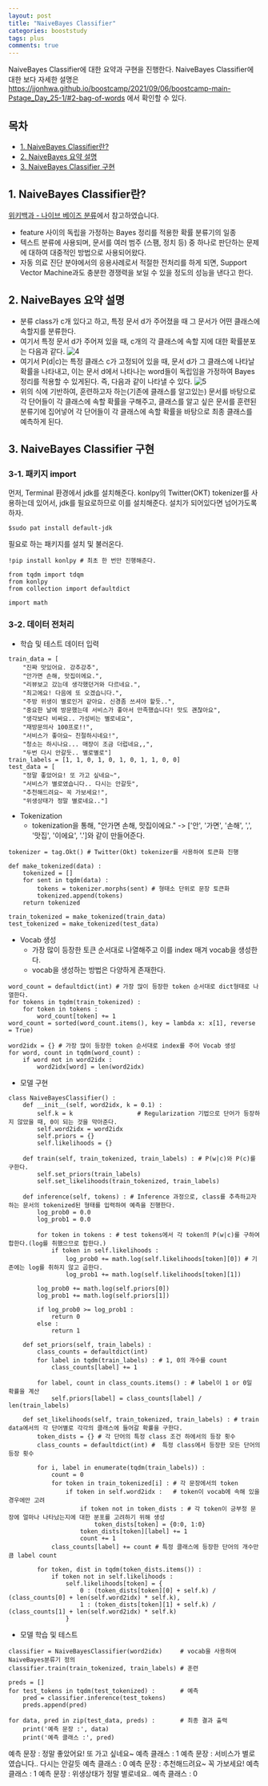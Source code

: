 ```yaml
---
layout: post
title: "NaiveBayes Classifier"
categories: booststudy
tags: plus
comments: true
---
```

NaiveBayes Classifier에 대한 요약과 구현을 진행한다.
NaiveBayes Classifier에 대한 보다 자세한 설명은 https://jjonhwa.github.io/boostcamp/2021/09/06/boostcamp-main-Pstage_Day_25-1/#2-bag-of-words 에서 확인할 수 있다.

## 목차
- [1. NaiveBayes Classifier란?](#1-naivebayes-classifier란)
- [2. NaiveBayes 요약 설명](#2-naivebayes-요약-설명)
- [3. NaiveBayes Classifier 구현](#3-naivebayes-classifier-구현)

## 1. NaiveBayes Classifier란?
[위키백과 - 나이브 베이즈 분류](https://ko.wikipedia.org/wiki/%EB%82%98%EC%9D%B4%EB%B8%8C_%EB%B2%A0%EC%9D%B4%EC%A6%88_%EB%B6%84%EB%A5%98)에서 참고하였습니다.
- feature 사이의 독립을 가정하는 Bayes 정리를 적용한 확률 분류기의 일종
- 텍스트 분류에 사용되며, 문서를 여러 범주 (스팸, 정치 등) 중 하나로 판단하는 문제에 대하여 대중적인 방법으로 사용되어왔다.
- 자동 의료 진단 분야에서의 응용사례로서 적절한 전처리를 하게 되면, Support Vector Machine과도 충분한 경쟁력을 보일 수 있을 정도의 성능을 낸다고 한다.

## 2. NaiveBayes 요약 설명
- 분류 class가 c개 있다고 하고, 특정 문서 d가 주어졌을 때 그 문서가 어떤 클래스에 속할지를 분류한다.
- 여기서 특정 문서 d가 주어져 있을 때, c개의 각 클래스에 속할 지에 대한 확률분포는 다음과 같다.
![4](https://user-images.githubusercontent.com/53552847/132617179-5ef052c8-1436-40dc-9150-cc5228974604.PNG)
- 여기서 P(d\|c)는 특정 클래스 c가 고정되어 있을 때, 문서 d가 그 클래스에 나타날 확률을 나타내고, 이는 문서 d에서 나타나는 word들이 독립임을 가정하여 Bayes 정리를 적용할 수 있게된다. 즉, 다음과 같이 나타낼 수 있다.
![5](https://user-images.githubusercontent.com/53552847/132617388-d38f76c9-2869-4ede-b29b-46382f9aadf6.PNG)
- 위의 식에 기반하여, 훈련하고자 하는(기존에 클래스를 알고있는) 문서를 바탕으로 각 단어들이 각 클래스에 속할 확률을 구해주고, 클래스를 알고 싶은 문서를 훈련된 분류기에 집어넣어 각 단어들이 각 클래스에 속할 확률을 바탕으로 최종 클래스를 예측하게 된다.

## 3. NaiveBayes Classifier 구현
### 3-1. 패키지 import
먼저, Terminal 환경에서 jdk를 설치해준다. konlpy의 Twitter(OKT) tokenizer를 사용하는데 있어서, jdk를 필요로하므로 이를 설치해준다. 설치가 되어있다면 넘어가도록 하자.
``` 
$sudo pat install default-jdk 
```
필요로 하는 패키지를 설치 및 불러온다.
```
!pip install konlpy # 최초 한 번만 진행해준다.

from tqdm import tdqm
from konlpy
from collection import defaultdict

import math
```

### 3-2. 데이터 전처리
- 학습 및 테스트 데이터 입력
```
train_data = [
    "진짜 맛있어요. 강추강추",
    "안가면 손해, 맛집이에요.",
    "리뷰보고 갔는데 생각했던거와 다르네요.",
    "최고에요! 다음에 또 오겠습니다.",
    "주방 위생이 별로인거 같아요. 신경좀 쓰셔야 할듯..",
    "중요한 날에 방문했는데 서비스가 좋아서 만족했습니다! 맛도 괜찮아요",
    "생각보다 비싸요.. 가성비는 별로네요",
    "재방문의사 100프로!!",
    "서비스가 좋아요~ 친절하시네요!",
    "청소는 하시나요... 매장이 조금 더럽네요,,",
    "두번 다시 안갈듯.. 별로별로"]
train_labels = [1, 1, 0, 1, 0, 1, 0, 1, 1, 0, 0]
test_data = [
    "정말 좋았어요! 또 가고 싶네요~",
    "서비스가 별로였습니다.. 다시는 안갈듯",
    "추천해드려요~ 꼭 가보세요!",
    "위생상태가 정말 별로네요.."]
```

- Tokenization
    - tokenization을 통해, "안가면 손해, 맛집이에요." -> ['안', '가면', '손해', ',', '맛집', '이에요', '.']와 같이 만들어준다.

```
tokenizer = tag.Okt() # Twitter(Okt) tokenizer를 사용하여 토큰화 진행

def make_tokenized(data) :
    tokenized = []
    for sent in tqdm(data) :
        tokens = tokenizer.morphs(sent) # 형태소 단위로 문장 토큰화
        tokenized.append(tokens)
    return tokenized

train_tokenized = make_tokenized(train_data)
test_tokenized = make_tokenized(test_data)
```

- Vocab 생성
    - 가장 많이 등장한 토큰 순서대로 나열해주고 이를 index 매겨 vocab을 생성한다.
    - vocab을 생성하는 방법은 다양하게 존재한다.
    
```
word_count = defaultdict(int) # 가장 많이 등장한 token 순서대로 dict형태로 나열한다.
for tokens in tqdm(train_tokenized) :
    for token in tokens :
        word_count[token] += 1
word_count = sorted(word_count.items(), key = lambda x: x[1], reverse = True)

word2idx = {} # 가장 많이 등장한 token 순서대로 index를 주어 Vocab 생성
for word, count in tqdm(word_count) :
    if word not in word2idx :
        word2idx[word] = len(word2idx)
```

- 모델 구현

```
class NaiveBayesClassifier() :
    def __init__(self, word2idx, k = 0.1) :
        self.k = k                  # Regularization 기법으로 단어가 등장하지 않았을 때, 0이 되는 것을 막아준다.
        self.word2idx = word2idx
        self.priors = {}
        self.likelihoods = {}

    def train(self, train_tokenized, train_labels) : # P(w|c)와 P(c)를 구한다.
        self.set_priors(train_labels)
        self.set_likelihoods(train_tokenized, train_labels)

    def inference(self, tokens) : # Inference 과정으로, class를 추측하고자 하는 문서의 tokenized된 형태를 입력하여 예측을 진행한다.
        log_prob0 = 0.0
        log_prob1 = 0.0

        for token in tokens : # test tokens에서 각 token의 P(w|c)를 구하여 합한다.(log를 취했으므로 합한다.)
            if token in self.likelihoods :
                log_prob0 += math.log(self.likelihoods[token][0]) # 기존에는 log를 취하지 않고 곱한다.
                log_prob1 += math.log(self.likelihoods[token][1])
        
        log_prob0 += math.log(self.priors[0])
        log_prob1 += math.log(self.priors[1])

        if log_prob0 >= log_prob1 :
            return 0
        else :
            return 1
        
    def set_priors(self, train_labels) :
        class_counts = defaultdict(int)
        for label in tqdm(train_labels) : # 1, 0의 개수를 count
            class_counts[label] += 1
        
        for label, count in class_counts.items() : # label이 1 or 0일 확률을 계산
            self.priors[label] = class_counts[label] / len(train_labels)

    def set_likelihoods(self, train_tokenized, train_labels) : # train data에서의 각 단어별로 각각의 클래스에 들어갈 확률을 구한다.
        token_dists = {} # 각 단어의 특정 class 조건 하에서의 등장 횟수
        class_counts = defaultdict(int) #  특정 class에서 등장한 모든 단어의 등장 횟수

        for i, label in enumerate(tqdm(train_labels)) :
            count = 0
            for token in train_tokenized[i] : # 각 문장에서의 token
                if token in self.word2idx :   # token이 vocab에 속해 있을 경우에만 고려
                    if token not in token_dists : # 각 token이 긍부정 문장에 얼마나 나타났는지에 대한 분포를 고려하기 위해 생성
                        token_dists[token] = {0:0, 1:0}
                    token_dists[token][label] += 1
                    count += 1
            class_counts[label] += count # 특정 클래스에 등장한 단어의 개수만큼 label count

        for token, dist in tqdm(token_dists.items()) :
            if token not in self.likelihoods :
                self.likelihoods[token] = {
                    0 : (token_dists[token][0] + self.k) / (class_counts[0] + len(self.word2idx) * self.k),
                    1 : (token_dists[token][1] + self.k) / (class_counts[1] + len(self.word2idx) * self.k)
                }
```

- 모델 학습 및 테스트

```
classifier = NaiveBayesClassifier(word2idx)     # vocab을 사용하여 NaiveBayes분류기 정의
classifier.train(train_tokenized, train_labels) # 훈련

preds = []
for test_tokens in tqdm(test_tokenized) :       # 예측
    pred = classifier.inference(test_tokens)
    preds.append(pred)

for data, pred in zip(test_data, preds) :       # 최종 결과 출력
    print('예측 문장 :', data)
    print('예측 클래스 :', pred)
```

예측 문장 : 정말 좋았어요! 또 가고 싶네요~
예측 클래스 : 1
예측 문장 : 서비스가 별로였습니다.. 다시는 안갈듯
예측 클래스 : 0
예측 문장 : 추천해드려요~ 꼭 가보세요!
예측 클래스 : 1
예측 문장 : 위생상태가 정말 별로네요..
예측 클래스 : 0
